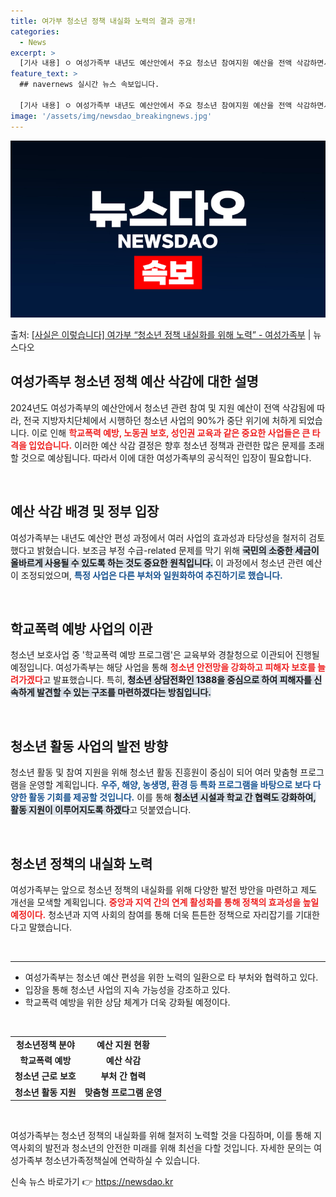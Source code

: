 ```yaml
---
title: 여가부 청소년 정책 내실화 노력의 결과 공개!
categories:
  - News
excerpt: >
  [기사 내용] ㅇ 여성가족부 내년도 예산안에서 주요 청소년 참여지원 예산을 전액 삭감하면서 전국 지자체 관련…
feature_text: >
  ## navernews 실시간 뉴스 속보입니다.

  [기사 내용] ㅇ 여성가족부 내년도 예산안에서 주요 청소년 참여지원 예산을 전액 삭감하면서 전국 지자체 관련…
image: '/assets/img/newsdao_breakingnews.jpg'
---
```


![뉴스다오 속보](/assets/img/newsdao_breakingnews.jpg)

<p>출처: <a href="https://newsdao.kr/2361" rel="dofollow">[사실은 이렇습니다] 여가부 “청소년 정책 내실화를 위해 노력” - 여성가족부</a> | 뉴스다오</p>

<h2 data-ke-size="size26">여성가족부 청소년 정책 예산 삭감에 대한 설명</h2>

<p data-ke-size="size16">2024년도 여성가족부의 예산안에서 청소년 관련 참여 및 지원 예산이 전액 삭감됨에 따라, 전국 지방자치단체에서 시행하던 청소년 사업의 90%가 중단 위기에 처하게 되었습니다. 이로 인해 <b><span style="color: #ee2323;">학교폭력 예방, 노동권 보호, 성인권 교육과 같은 중요한 사업들은 큰 타격을 입었습니다.</span></b> 이러한 예산 삭감 결정은 향후 청소년 정책과 관련한 많은 문제를 초래할 것으로 예상됩니다. 따라서 이에 대한 여성가족부의 공식적인 입장이 필요합니다. </p>

<p data-ke-size="size16">&nbsp;</p>

<h2 data-ke-size="size26">예산 삭감 배경 및 정부 입장</h2>

<p data-ke-size="size16">여성가족부는 내년도 예산안 편성 과정에서 여러 사업의 효과성과 타당성을 철저히 검토했다고 밝혔습니다. 보조금 부정 수급-related 문제를 막기 위해 <b><span style="background-color: #21538527;">국민의 소중한 세금이 올바르게 사용될 수 있도록 하는 것도 중요한 원칙입니다.</span></b> 이 과정에서 청소년 관련 예산이 조정되었으며, <b><span style="color: #1a5490;">특정 사업은 다른 부처와 일원화하여 추진하기로 했습니다.</span></b></p>

<p data-ke-size="size16">&nbsp;</p>

<h2 data-ke-size="size26">학교폭력 예방 사업의 이관</h2>

<p data-ke-size="size16">청소년 보호사업 중 '학교폭력 예방 프로그램'은 교육부와 경찰청으로 이관되어 진행될 예정입니다. 여성가족부는 해당 사업을 통해 <b><span style="color: #ee2323;">청소년 안전망을 강화하고 피해자 보호를 늘려가겠다</span></b>고 발표했습니다. 특히, <b><span style="background-color: #21538527;">청소년 상담전화인 1388을 중심으로 하여 피해자를 신속하게 발견할 수 있는 구조를 마련하겠다는 방침입니다.</span></b></p>

<p data-ke-size="size16">&nbsp;</p>

<h2 data-ke-size="size26">청소년 활동 사업의 발전 방향</h2>

<p data-ke-size="size16">청소년 활동 및 참여 지원을 위해 청소년 활동 진흥원이 중심이 되어 여러 맞춤형 프로그램을 운영할 계획입니다. <b><span style="color: #1a5490;">우주, 해양, 농생명, 환경 등 특화 프로그램을 바탕으로 보다 다양한 활동 기회를 제공할 것입니다.</span></b> 이를 통해 <b><span style="background-color: #21538527;">청소년 시설과 학교 간 협력도 강화하여, 활동 지원이 이루어지도록 하겠다</span></b>고 덧붙였습니다.</p>

<p data-ke-size="size16">&nbsp;</p>

<h2 data-ke-size="size26">청소년 정책의 내실화 노력</h2>

<p data-ke-size="size16">여성가족부는 앞으로 청소년 정책의 내실화를 위해 다양한 발전 방안을 마련하고 제도 개선을 모색할 계획입니다. <b><span style="color: #ee2323;">중앙과 지역 간의 연계 활성화를 통해 정책의 효과성을 높일 예정이다.</span></b> 청소년과 지역 사회의 참여를 통해 더욱 튼튼한 정책으로 자리잡기를 기대한다고 말했습니다.</p>

<p data-ke-size="size16">&nbsp;</p>

<hr>

<ul>
    <li>여성가족부는 청소년 예산 편성을 위한 노력의 일환으로 타 부처와 협력하고 있다.</li>
    <li>입장을 통해 청소년 사업의 지속 가능성을 강조하고 있다.</li>
    <li>학교폭력 예방을 위한 상담 체계가 더욱 강화될 예정이다.</li>
</ul>

<p data-ke-size="size16">&nbsp;</p>

<table style="width: 100%;">
    <tr>
        <td style="text-align: center; height: 17px;"><b>청소년정책 분야</b></td>
        <td style="text-align: center; height: 17px;"><b>예산 지원 현황</b></td>
    </tr>
    <tr>
        <td style="text-align: center; height: 17px;"><b>학교폭력 예방</b></td>
        <td style="text-align: center; height: 17px;"><b>예산 삭감</b></td>
    </tr>
    <tr>
        <td style="text-align: center; height: 17px;"><b>청소년 근로 보호</b></td>
        <td style="text-align: center; height: 17px;"><b>부처 간 협력</b></td>
    </tr>
    <tr>
        <td style="text-align: center; height: 17px;"><b>청소년 활동 지원</b></td>
        <td style="text-align: center; height: 17px;"><b>맞춤형 프로그램 운영</b></td>
    </tr>
</table>

<p data-ke-size="size16">&nbsp;</p>

<p data-ke-size="size16">여성가족부는 청소년 정책의 내실화를 위해 철저히 노력할 것을 다짐하며, 이를 통해 지역사회의 발전과 청소년의 안전한 미래를 위해 최선을 다할 것입니다. 자세한 문의는 여성가족부 청소년가족정책실에 연락하실 수 있습니다.</p> 

신속 뉴스 바로가기 👉 <a href="https://newsdao.kr" rel="dofollow">https://newsdao.kr</a>


